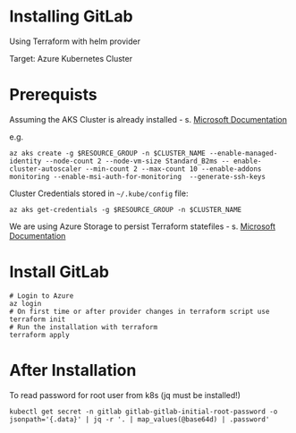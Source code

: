 # Installing GitLab 
Using Terraform with helm provider

Target: Azure Kubernetes Cluster

# Prerequists
Assuming the AKS Cluster is already installed - s. [Microsoft Documentation](https://docs.microsoft.com/en-us/azure/aks/learn/quick-kubernetes-deploy-cli)

e.g.
```
az aks create -g $RESOURCE_GROUP -n $CLUSTER_NAME --enable-managed-identity --node-count 2 --node-vm-size Standard_B2ms -- enable-cluster-autoscaler --min-count 2 --max-count 10 --enable-addons monitoring --enable-msi-auth-for-monitoring  --generate-ssh-keys
```

Cluster Credentials stored in `~/.kube/config` file:
```
az aks get-credentials -g $RESOURCE_GROUP -n $CLUSTER_NAME
```

We are using Azure Storage to persist Terraform statefiles - s. [Microsoft Documentation](https://docs.microsoft.com/de-de/azure/developer/terraform/store-state-in-azure-storage?tabs=azure-cli)

# Install GitLab
```
# Login to Azure
az login
# On first time or after provider changes in terraform script use
terraform init
# Run the installation with terraform
terraform apply
```

# After Installation
To read password for root user from k8s (jq must be installed!)
```
kubectl get secret -n gitlab gitlab-gitlab-initial-root-password -o jsonpath='{.data}' | jq -r '. | map_values(@base64d) | .password'
```